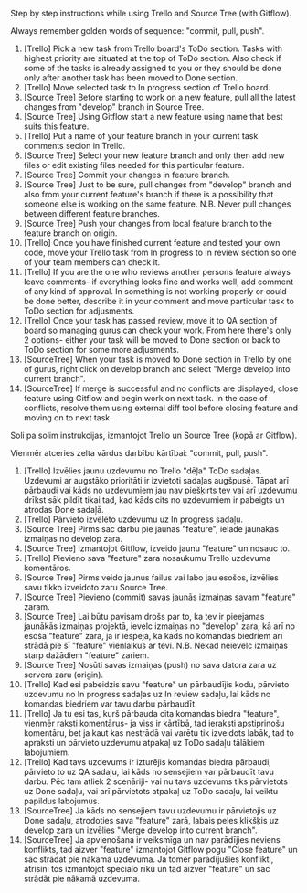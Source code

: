 Step by step instructions while using Trello and Source Tree (with Gitflow).

Always remember golden words of sequence: "commit, pull, push".
1. [Trello] Pick a new task from Trello board's ToDo section. Tasks with highest priority are situated at the top of ToDo section. Also check if some of the tasks is already assigned to you or they should be done only after another task has been moved to Done section.
2. [Trello] Move selected task to In progress section of Trello board.
3. [Source Tree] Before starting to work on a new feature, pull all the latest changes from "develop" branch in Source Tree.
4. [Source Tree] Using Gitflow start a new feature using name that best suits this feature.
5. [Trello] Put a name of your feature branch in your current task comments secion in Trello.
6. [Source Tree] Select your new feature branch and only then add new files or edit existing files needed for this particular feature.
7. [Source Tree] Commit your changes in feature branch.
8. [Source Tree] Just to be sure, pull changes from "develop" branch and also from your current feature's branch if there is a possibility that someone else is working on the same feature.
N.B. Never pull changes between different feature branches.
9. [Source Tree] Push your changes from local feature branch to the feature branch on origin.
10. [Trello] Once you have finished current feature and tested your own code, move your Trello task from In progress to In review section so one of your team members can check it.
11. [Trello] If you are the one who reviews another persons feature always leave comments- if everything looks fine and works well, add comment of any kind of approval. In something is not working properly or could be done better, describe it in your comment and move particular task to ToDo section for adjusments.
12. [Trello] Once your task has passed review, move it to QA section of board so managing gurus can check your work. From here there's only 2 options- either your task will be moved to Done section or back to ToDo section for some more adjusments.
13. [SourceTree] When your task is moved to Done section in Trello by one of gurus, right click on develop branch and select "Merge develop into current branch".
14. [SourceTree] If merge is successful and no conflicts are displayed, close feature using Gitflow and begin work on next task. In the case of conflicts, resolve them using external diff tool before closing feature and moving on to next task.




Soli pa solim instrukcijas, izmantojot Trello un Source Tree (kopā ar Gitflow).

Vienmēr atceries zelta vārdus darbību kārtībai: "commit, pull, push".
1. [Trello] Izvēlies jaunu uzdevumu no Trello "dēļa" ToDo sadaļas. Uzdevumi ar augstāko prioritāti ir izvietoti sadaļas augšpusē. Tāpat arī pārbaudi vai kāds no uzdevumiem jau nav piešķirts tev vai arī uzdevumu drīkst sāk pildīt tikai tad, kad kāds cits no uzdevumiem ir pabeigts un atrodas Done sadaļā.
2. [Trello] Pārvieto izvēlēto uzdevumu uz In progress sadaļu.
3. [Source Tree] Pirms sāc darbu pie jaunas "feature", ielādē jaunākās izmaiņas no develop zara.
4. [Source Tree] Izmantojot Gitflow, izveido jaunu "feature" un nosauc to.
5. [Trello] Pievieno sava "feature" zara nosaukumu Trello uzdevuma komentāros.
6. [Source Tree] Pirms veido jaunus failus vai labo jau esošos, izvēlies savu tikko izveidoto zaru Source Tree.
7. [Source Tree] Pievieno (commit) savas jaunās izmaiņas savam "feature" zaram.
8. [Source Tree] Lai būtu pavisam drošs par to, ka tev ir pieejamas jaunākās izmaiņas projektā, ievelc izmaiņas no "develop" zara, kā arī no esošā "feature" zara, ja ir iespēja, ka kāds no komandas biedriem arī strādā pie šī "feature" vienlaikus ar tevi.
N.B. Nekad neievelc izmaiņas starp dažādiem "feature" zariem.
9. [Source Tree] Nosūti savas izmaiņas (push) no sava datora zara uz servera zaru (origin).
10. [Trello] Kad esi pabeidzis savu "feature" un pārbaudījis kodu, pārvieto uzdevumu no In progress sadaļas uz In review sadaļu, lai kāds no komandas biedriem var tavu darbu pārbaudīt.
11. [Trello] Ja tu esi tas, kurš pārbauda cita komandas biedra "feature", vienmēr raksti komentārus- ja viss ir kārtībā, tad ieraksti apstiprinošu komentāru, bet ja kaut kas nestrādā vai varētu tik izveidots labāk, tad to apraksti un pārvieto uzdevumu atpakaļ uz ToDo sadaļu tālākiem labojumiem.
12. [Trello] Kad tavs uzdevums ir izturējis komandas biedra pārbaudi, pārvieto to uz QA sadaļu, lai kāds no sensejiem var pārbaudīt tavu darbu. Pēc tam atliek 2 scenāriji- vai nu tavs uzdevums tiks pārvietots uz Done sadaļu, vai arī pārvietots atpakaļ uz ToDo sadaļu, lai veiktu papildus labojumus.
13. [SourceTree] Ja kāds no sensejiem tavu uzdevumu ir pārvietojis uz Done sadaļu, atrodoties sava "feature" zarā, labais peles klikšķis uz develop zara un izvēlies "Merge develop into current branch".
14. [SourceTree] Ja apvienošana ir veiksmīga un nav parādījies neviens konflikts, tad aizver "feature" izmantojot Gitflow pogu "Close feature" un sāc strādāt pie nākamā uzdevuma. Ja tomēr parādījušies konflikti, atrisini tos izmantojot speciālo rīku un tad aizver "feature" un sāc strādāt pie nākamā uzdevuma.

